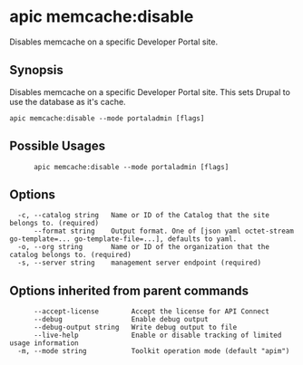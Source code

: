 # apic memcache:disable

Disables memcache on a specific Developer Portal site.

## Synopsis

Disables memcache on a specific Developer Portal site. This sets Drupal to use the database as it's cache.

```
apic memcache:disable --mode portaladmin [flags]
```

## Possible Usages

```
      apic memcache:disable --mode portaladmin [flags]
```

## Options

```
  -c, --catalog string   Name or ID of the Catalog that the site belongs to. (required)
      --format string    Output format. One of [json yaml octet-stream go-template=... go-template-file=...], defaults to yaml.
  -o, --org string       Name or ID of the organization that the catalog belongs to. (required)
  -s, --server string    management server endpoint (required)
```

## Options inherited from parent commands

```
      --accept-license        Accept the license for API Connect
      --debug                 Enable debug output
      --debug-output string   Write debug output to file
      --live-help             Enable or disable tracking of limited usage information
  -m, --mode string           Toolkit operation mode (default "apim")
```
